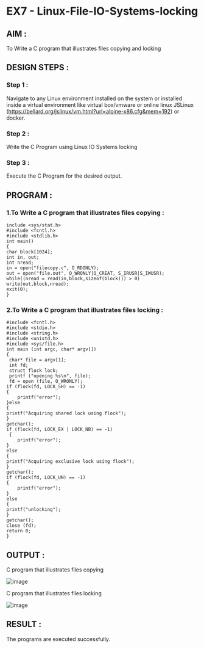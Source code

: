 # EX7 - Linux-File-IO-Systems-locking

## AIM :
To Write a C program that illustrates files copying and locking

## DESIGN STEPS :

### Step 1 :

Navigate to any Linux environment installed on the system or installed inside a virtual environment like virtual box/vmware or online linux JSLinux (https://bellard.org/jslinux/vm.html?url=alpine-x86.cfg&mem=192) or docker.

### Step 2 :

Write the C Program using Linux IO Systems locking

### Step 3 :

Execute the C Program for the desired output. 

## PROGRAM :

### 1.To Write a C program that illustrates files copying :


```
include <sys/stat.h>
#include <fcntl.h>
#include <stdlib.h>
int main()
{
char block[1024];
int in, out;
int nread;
in = open("filecopy.c", O_RDONLY);
out = open("file.out", O_WRONLY|O_CREAT, S_IRUSR|S_IWUSR);
while((nread = read(in,block,sizeof(block))) > 0)
write(out,block,nread);
exit(0);
}
```




### 2.To Write a C program that illustrates files locking :
```
#include <fcntl.h>
#include <stdio.h>
#include <string.h>
#include <unistd.h>
#include <sys/file.h>
int main (int argc, char* argv[])
{
 char* file = argv[1];
 int fd;
 struct flock lock;
 printf ("opening %s\n", file);
 fd = open (file, O_WRONLY);
if (flock(fd, LOCK_SH) == -1)
{
    printf("error");
}else
{
printf("Acquiring shared lock using flock");
}
getchar();
if (flock(fd, LOCK_EX | LOCK_NB) == -1)
 {
    printf("error");
}
else
{
printf("Acquiring exclusive lock using flock");
}
getchar();
if (flock(fd, LOCK_UN) == -1)
{
    printf("error");
}
else
{
printf("unlocking");
}
getchar();
close (fd);
return 0;
}
```




## OUTPUT :

C program that illustrates files copying


![image](https://github.com/user-attachments/assets/527e6600-7832-4324-9429-456ad9129c98)

C program that illustrates files locking

![image](https://github.com/user-attachments/assets/ad839620-bd65-4e87-840d-10cf14834fe3)




## RESULT :
The programs are executed successfully.
